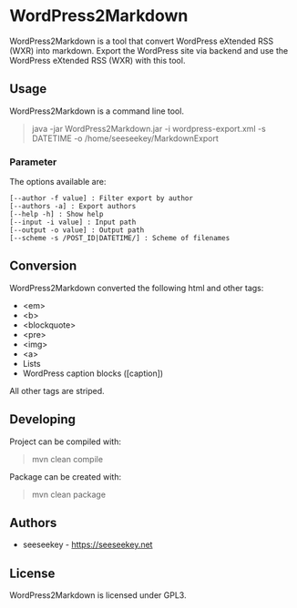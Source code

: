 # WordPress2Markdown

WordPress2Markdown is a tool that convert WordPress eXtended RSS (WXR) into markdown. Export the WordPress site via
backend and use the WordPress eXtended RSS (WXR) with this tool.

## Usage

WordPress2Markdown is a command line tool.

> java -jar WordPress2Markdown.jar -i wordpress-export.xml -s DATETIME -o /home/seeseekey/MarkdownExport

### Parameter

The options available are:

	[--author -f value] : Filter export by author
	[--authors -a] : Export authors
	[--help -h] : Show help
	[--input -i value] : Input path
	[--output -o value] : Output path
	[--scheme -s /POST_ID|DATETIME/] : Scheme of filenames

## Conversion

WordPress2Markdown converted the following html and other tags:

* \<em\>
* \<b\>
* \<blockquote\>
* \<pre\>
* \<img\>
* \<a\>
* Lists
* WordPress caption blocks ([caption])

All other tags are striped.

## Developing

Project can be compiled with:

> mvn clean compile

Package can be created with:

> mvn clean package

## Authors

* seeseekey - https://seeseekey.net

## License

WordPress2Markdown is licensed under GPL3.